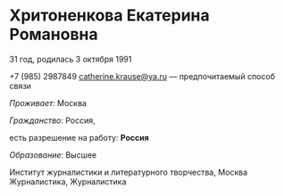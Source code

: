 # Хритоненкова Екатерина Романовна
31 год, родилась 3 октября 1991

+7 (985) 2987849
catherine.krause@ya.ru — предпочитаемый способ связи

*Проживает*: Москва

*Гражданство*: Россия, 

есть разрешение на работу: **Россия**

*Образование*:
Высшее

Институт журналистики и литературного творчества, Москва
Журналистика, Журналистика

